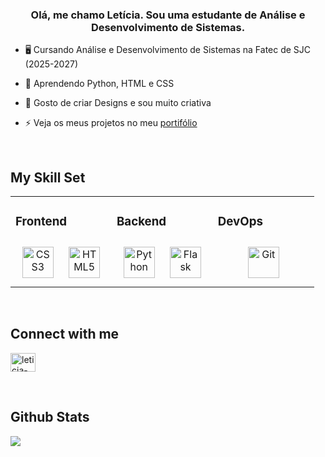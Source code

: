 ### <div align="center">Olá, me chamo Letícia. Sou uma estudante de Análise e Desenvolvimento de Sistemas.</div>  
  

- 🖥️ Cursando Análise e Desenvolvimento de Sistemas na Fatec de SJC (2025-2027)  
  

- 🌱 Aprendendo Python, HTML e CSS  
  

- 🎨 Gosto de criar Designs e sou muito criativa  
  

- ⚡ Veja os meus projetos no meu [portifólio](https://potfolio-nine-vert.vercel.app/)
  

<br/>  


## My Skill Set  
<table><tr><td valign="top" width="33%">



### Frontend  
<div align="center">  
<a href="https://www.w3schools.com/css/" target="_blank"><img style="margin: 10px" src="https://profilinator.rishav.dev/skills-assets/css3-original-wordmark.svg" alt="CSS3" height="50" /></a>  
<a href="https://en.wikipedia.org/wiki/HTML5" target="_blank"><img style="margin: 10px" src="https://profilinator.rishav.dev/skills-assets/html5-original-wordmark.svg" alt="HTML5" height="50" /></a>  
</div>

</td><td valign="top" width="33%">



### Backend  
<div align="center">  
<a href="https://www.python.org/" target="_blank"><img style="margin: 10px" src="https://profilinator.rishav.dev/skills-assets/python-original.svg" alt="Python" height="50" /></a>  
<a href="https://flask.palletsprojects.com/" target="_blank"><img style="margin: 10px" src="https://profilinator.rishav.dev/skills-assets/flask.png" alt="Flask" height="50" /></a>  
</div>

</td><td valign="top" width="33%">



### DevOps  
<div align="center">  
<a href="https://github.com/" target="_blank"><img style="margin: 10px" src="https://profilinator.rishav.dev/skills-assets/git-scm-icon.svg" alt="Git" height="50" /></a>  
</div>

</td></tr></table>  

<br/>  


## Connect with me  
<p align="left">
<a href="https://linkedin.com/in/leticia-furtado-053b6033a" target="blank"><img align="center" src="https://raw.githubusercontent.com/rahuldkjain/github-profile-readme-generator/master/src/images/icons/Social/linked-in-alt.svg" alt="leticia-furtado-053b6033a" height="30" width="40" /></a>
</p>
  

<br/>  


## Github Stats  
<img src="https://github-readme-stats.vercel.app/api?username=LeticiaG24&show_icons=true&count_private=true&hide_border=true&theme=radical" align="left"/>  